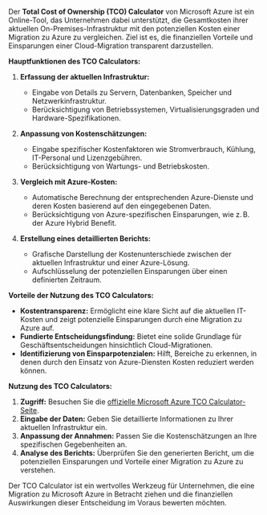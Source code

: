 
Der **Total Cost of Ownership (TCO) Calculator** von Microsoft Azure ist ein Online-Tool, das Unternehmen dabei unterstützt, die Gesamtkosten ihrer aktuellen On-Premises-Infrastruktur mit den potenziellen Kosten einer Migration zu Azure zu vergleichen. Ziel ist es, die finanziellen Vorteile und Einsparungen einer Cloud-Migration transparent darzustellen.

**Hauptfunktionen des TCO Calculators:**

1. **Erfassung der aktuellen Infrastruktur:**
   - Eingabe von Details zu Servern, Datenbanken, Speicher und Netzwerkinfrastruktur.
   - Berücksichtigung von Betriebssystemen, Virtualisierungsgraden und Hardware-Spezifikationen.

2. **Anpassung von Kostenschätzungen:**
   - Eingabe spezifischer Kostenfaktoren wie Stromverbrauch, Kühlung, IT-Personal und Lizenzgebühren.
   - Berücksichtigung von Wartungs- und Betriebskosten.

3. **Vergleich mit Azure-Kosten:**
   - Automatische Berechnung der entsprechenden Azure-Dienste und deren Kosten basierend auf den eingegebenen Daten.
   - Berücksichtigung von Azure-spezifischen Einsparungen, wie z. B. der Azure Hybrid Benefit.

4. **Erstellung eines detaillierten Berichts:**
   - Grafische Darstellung der Kostenunterschiede zwischen der aktuellen Infrastruktur und einer Azure-Lösung.
   - Aufschlüsselung der potenziellen Einsparungen über einen definierten Zeitraum.

**Vorteile der Nutzung des TCO Calculators:**

- **Kostentransparenz:** Ermöglicht eine klare Sicht auf die aktuellen IT-Kosten und zeigt potenzielle Einsparungen durch eine Migration zu Azure auf.
- **Fundierte Entscheidungsfindung:** Bietet eine solide Grundlage für Geschäftsentscheidungen hinsichtlich Cloud-Migrationen.
- **Identifizierung von Einsparpotenzialen:** Hilft, Bereiche zu erkennen, in denen durch den Einsatz von Azure-Diensten Kosten reduziert werden können.

**Nutzung des TCO Calculators:**

1. **Zugriff:** Besuchen Sie die [offizielle Microsoft Azure TCO Calculator-Seite](https://azure.microsoft.com/de-de/pricing/tco/calculator/).
2. **Eingabe der Daten:** Geben Sie detaillierte Informationen zu Ihrer aktuellen Infrastruktur ein.
3. **Anpassung der Annahmen:** Passen Sie die Kostenschätzungen an Ihre spezifischen Gegebenheiten an.
4. **Analyse des Berichts:** Überprüfen Sie den generierten Bericht, um die potenziellen Einsparungen und Vorteile einer Migration zu Azure zu verstehen.

Der TCO Calculator ist ein wertvolles Werkzeug für Unternehmen, die eine Migration zu Microsoft Azure in Betracht ziehen und die finanziellen Auswirkungen dieser Entscheidung im Voraus bewerten möchten. 